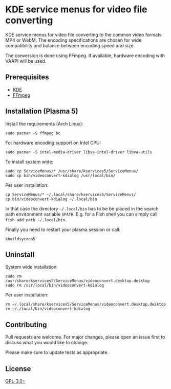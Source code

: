 # KDE service menus for video file converting

KDE service menus for video file converting to the common video formats
MP4 or WebM. The encoding specifications are chosen for wide compatibility and
balance between encoding speed and size.

The conversion is done using FFmpeg. If available, hardware encoding with VAAPI
will be used.

## Prerequisites

* [KDE](https://www.kde.org/)
* [FFmpeg](https://www.ffmpeg.org/)

## Installation (Plasma 5)

Install the requirements (Arch Linux):

    sudo pacman -S ffmpeg bc

For hardware encoding support on Intel CPU:

    sudo pacman -S intel-media-driver libva-intel-driver libva-utils

To install system wide:

    sudo cp ServiceMenus/* /usr/share/kservices5/ServiceMenus/
    sudo cp bin/videoconvert-kdialog /usr/local/bin/

Per user installation:

    cp ServiceMenus/* ~/.local/share/kservices5/ServiceMenus/
    cp bin/videoconvert-kdialog ~/.local/bin

In that case the directory `~/.local/bin` has to be be placed in the search path
environment variable `$PATH`.
E.g. for a Fish shell you can simply call `fish_add_path ~/.local/bin`.

Finally you need to restart your plasma session or call:

    kbuildsycoca5

## Uninstall

System wide installation:

    sudo rm /usr/share/kservices5/ServiceMenus/videoconvert.desktop.desktop
    sudo rm /usr/local/bin/videoconvert-kdialog

Per user installation:

    rm ~/.local/share/kservices5/ServiceMenus/videoconvert.desktop.desktop
    rm ~/./local/bin/videoconvert-kdialog

## Contributing

Pull requests are welcome. For major changes, please open an issue first to
discuss what you would like to change.

Please make sure to update tests as appropriate.

## License

[GPL-3.0+](https://www.gnu.org/licenses/gpl-3.0.de.html)
